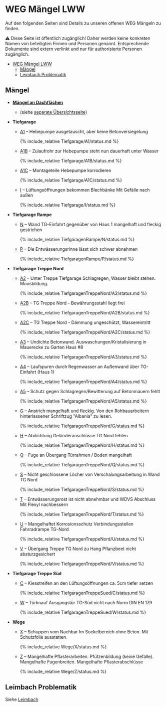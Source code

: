 # WEG Mängel LWW

Auf den folgenden Seiten sind Details zu unseren offenen WEG Mängeln zu finden.

⚠️ Diese Seite ist öffentlich zugänglich! Daher werden keine konkreten Namen von beteiligten Firmen und Personen genannt.
Entsprechende Dokumente sind extern verlinkt und nur für authorisierte Personen zugänglich.

- [WEG Mängel LWW](#weg-mängel-lww)
  - [Mängel](#mängel)
  - [Leimbach Problematik](#leimbach-problematik)

## Mängel

- [**Mängel an Dachflächen**](Dach/index.md)
  - (siehe [separate Übersichtsseite](Dach/index.md))
- **Tiefgarage**
  - [A1](Tiefgarage/A1/index.md) &ndash; Hebepumpe ausgetauscht, aber keine Betonversiegelung

    {% include_relative Tiefgarage/A1/status.md %}

  - [A1B](Tiefgarage/A1B/index.md) &ndash; Zulaufrohr zur Hebepumpe steht nun dauerhaft unter Wasser

    {% include_relative Tiefgarage/A1B/status.md %}

  - [A1C](Tiefgarage/A1C/index.md) &ndash; Montageteile Hebepumpe korrodieren

    {% include_relative Tiefgarage/A1C/status.md %}

  - [I](Tiefgarage/I/index.md) &ndash; Lüftungsöffnungen bekommen Blechbänke Mit Gefälle nach außen

    {% include_relative Tiefgarage/I/status.md %}

- **Tiefgarage Rampe**
  - [N](TiefgaragenRampe/N/index.md) &ndash; Wand TG-Einfahrt gegenüber von Haus 1 mangelhaft und fleckig gestrichen

    {% include_relative TiefgaragenRampe/N/status.md %}

  - [P](TiefgaragenRampe/P/index.md) &ndash; Die Entwässerungsrinne lässt sich schwer abnehmen

    {% include_relative TiefgaragenRampe/P/status.md %}

- **Tiefgarage Treppe Nord**
  - [A2](TiefgaragenTreppeNord/A2/index.md) &ndash; Unter Treppe Tiefgarage Schlagregen, Wasser bleibt stehen. Moosbildung.

    {% include_relative TiefgaragenTreppeNord/A2/status.md %}

  - [A2B](TiefgaragenTreppeNord/A2B/index.md) &ndash; TG Treppe Nord - Bewährungsstahl liegt frei

    {% include_relative TiefgaragenTreppeNord/A2B/status.md %}

  - [A2C](TiefgaragenTreppeNord/A2C/index.md) &ndash; TG Treppe Nord - Dämmung ungeschützt, Wassereintritt

    {% include_relative TiefgaragenTreppeNord/A2C/status.md %}

  - [A3](TiefgaragenTreppeNord/A3/index.md) &ndash; Undichte Betonwand. Auswaschungen/Kristalisierung in Mauerecke zu Garten Haus #8

    {% include_relative TiefgaragenTreppeNord/A3/status.md %}

  - [A4](TiefgaragenTreppeNord/A4/index.md) &ndash; Laufspuren durch Regenwasser an Außenwand über TG-Einfahrt (Haus 1)

    {% include_relative TiefgaragenTreppeNord/A4/status.md %}

  - [A5](TiefgaragenTreppeNord/A5/index.md) &ndash; Schutz gegen Schlagregen/Bewitterung auf Betonmauern fehlt

    {% include_relative TiefgaragenTreppeNord/A5/status.md %}

  - [G](TiefgaragenTreppeNord/G/index.md) &ndash; Anstrich mangelhaft und fleckig. Von den Rohbauarbeitern hinterlassener Schriftzug "Albania" zu lesen.

    {% include_relative TiefgaragenTreppeNord/G/status.md %}

  - [H](TiefgaragenTreppeNord/H/index.md) &ndash; Abdichtung Geländeranschlüsse TG Nord fehlen

    {% include_relative TiefgaragenTreppeNord/H/status.md %}

  - [Q](TiefgaragenTreppeNord/Q/index.md) &ndash; Fuge an Übergang Türrahmen / Boden mangelhaft

    {% include_relative TiefgaragenTreppeNord/Q/status.md %}

  - [S](TiefgaragenTreppeNord/S/index.md) &ndash; Nicht geschlossene Löcher von Verschalungsarbeitung in Wand TG Nord

    {% include_relative TiefgaragenTreppeNord/S/status.md %}

  - [T](TiefgaragenTreppeNord/T/index.md) &ndash; Entwässerungsrost ist nicht abnehmbar und WDVS Abschluss Mit Flexyl nachbessern

    {% include_relative TiefgaragenTreppeNord/T/status.md %}

  - [U](TiefgaragenTreppeNord/U/index.md) &ndash; Mangelhaftet Korrosionsschutz Verbindungsstellen Fahrradrampe TG-Nord

    {% include_relative TiefgaragenTreppeNord/U/status.md %}

  - [V](TiefgaragenTreppeNord/V/index.md) &ndash; Übergang Treppe TG Nord zu Hang Pflanzbeet nicht absturzgesichert

    {% include_relative TiefgaragenTreppeNord/V/status.md %}

- **Tiefgarage Treppe Süd**
  - [C](TiefgaragenTreppeSued/C/index.md) &ndash; Kiesstreifen an den Lüftungsöffnungen ca. 5cm tiefer setzen

    {% include_relative TiefgaragenTreppeSued/C/status.md %}

  - [W](TiefgaragenTreppeSued/W/index.md) &ndash; Türknauf Ausgangstür TG-Süd nicht nach Norm DIN EN 179

    {% include_relative TiefgaragenTreppeSued/W/status.md %}

- **Wege**
  - [X](Wege/X/index.md) &ndash; Schuppen vom Nachbar Im Sockelbereich ohne Beton. Mit Schutzfolie ausstatten.

    {% include_relative Wege/X/status.md %}

  - [Z](Wege/Z/index.md) &ndash; Mangelhafte Pflasterarbeiten. Pfützenbildung (keine Gefälle). Mangelhafte Fugenbreiten. Mangelhafte Pflasterabschlüsse

    {% include_relative Wege/Z/status.md %}

## Leimbach Problematik

Siehe [Leimbach](Leimbach/index.md)
